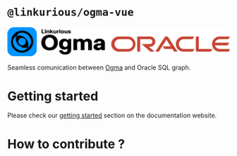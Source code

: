 # `@linkurious/ogma-vue`

![logo](/logo.svg)

Seamless comunication between [Ogma](https://doc.linkurious.com/ogma/latest/) and Oracle SQL graph.

# Getting started

Please check our [getting started]() section on the documentation website.

# How to contribute ?
